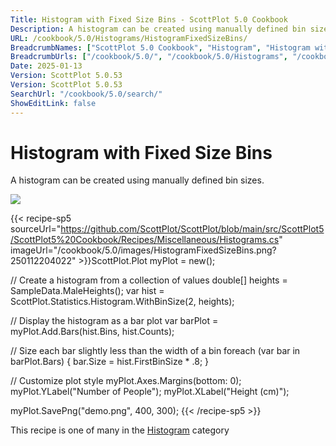 ```yaml
---
Title: Histogram with Fixed Size Bins - ScottPlot 5.0 Cookbook
Description: A histogram can be created using manually defined bin sizes.
URL: /cookbook/5.0/Histograms/HistogramFixedSizeBins/
BreadcrumbNames: ["ScottPlot 5.0 Cookbook", "Histogram", "Histogram with Fixed Size Bins"]
BreadcrumbUrls: ["/cookbook/5.0/", "/cookbook/5.0/Histograms", "/cookbook/5.0/Histograms/HistogramFixedSizeBins"]
Date: 2025-01-13
Version: ScottPlot 5.0.53
Version: ScottPlot 5.0.53
SearchUrl: "/cookbook/5.0/search/"
ShowEditLink: false
---
```



<div class='d-flex align-items-center mt-5'>
<h1 class='me-2 text-dark my-0 border-0'>Histogram with Fixed Size Bins</h1>
</div>

A histogram can be created using manually defined bin sizes.

[![](/cookbook/5.0/images/HistogramFixedSizeBins.png?250112204022)](/cookbook/5.0/images/HistogramFixedSizeBins.png?250112204022)

{{< recipe-sp5 sourceUrl="https://github.com/ScottPlot/ScottPlot/blob/main/src/ScottPlot5/ScottPlot5%20Cookbook/Recipes/Miscellaneous/Histograms.cs" imageUrl="/cookbook/5.0/images/HistogramFixedSizeBins.png?250112204022" >}}ScottPlot.Plot myPlot = new();

// Create a histogram from a collection of values
double[] heights = SampleData.MaleHeights();
var hist = ScottPlot.Statistics.Histogram.WithBinSize(2, heights);

// Display the histogram as a bar plot
var barPlot = myPlot.Add.Bars(hist.Bins, hist.Counts);

// Size each bar slightly less than the width of a bin
foreach (var bar in barPlot.Bars)
{
    bar.Size = hist.FirstBinSize * .8;
}

// Customize plot style
myPlot.Axes.Margins(bottom: 0);
myPlot.YLabel("Number of People");
myPlot.XLabel("Height (cm)");

myPlot.SavePng("demo.png", 400, 300);
{{< /recipe-sp5 >}}

<div class='my-5 text-center'>This recipe is one of many in the <a href='/cookbook/5.0/Histograms'>Histogram</a> category</div>


